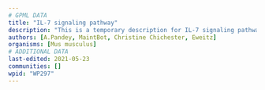 ```yaml
---
# GPML DATA
title: "IL-7 signaling pathway"
description: "This is a temporary description for IL-7 signaling pathway"
authors: [A.Pandey, MaintBot, Christine Chichester, Eweitz]
organisms: [Mus musculus]
# ADDITIONAL DATA
last-edited: 2021-05-23
communities: []
wpid: "WP297"
---
```

